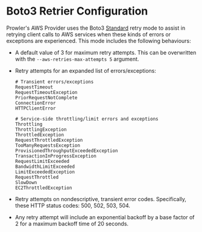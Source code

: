 # Boto3 Retrier Configuration

Prowler's AWS Provider uses the Boto3 [Standard](https://boto3.amazonaws.com/v1/documentation/api/latest/guide/retries.html) retry mode to assist in retrying client calls to AWS services when these kinds of errors or exceptions are experienced. This mode includes the following behaviours:
- A default value of 3 for maximum retry attempts. This can be overwritten with the `--aws-retries-max-attempts 5` argument.
- Retry attempts for an expanded list of errors/exceptions:
    ```
    # Transient errors/exceptions
    RequestTimeout
    RequestTimeoutException
    PriorRequestNotComplete
    ConnectionError
    HTTPClientError

    # Service-side throttling/limit errors and exceptions
    Throttling
    ThrottlingException
    ThrottledException
    RequestThrottledException
    TooManyRequestsException
    ProvisionedThroughputExceededException
    TransactionInProgressException
    RequestLimitExceeded
    BandwidthLimitExceeded
    LimitExceededException
    RequestThrottled
    SlowDown
    EC2ThrottledException
    ```
- Retry attempts on nondescriptive, transient error codes. Specifically, these HTTP status codes: 500, 502, 503, 504.

- Any retry attempt will include an exponential backoff by a base factor of 2 for a maximum backoff time of 20 seconds.
